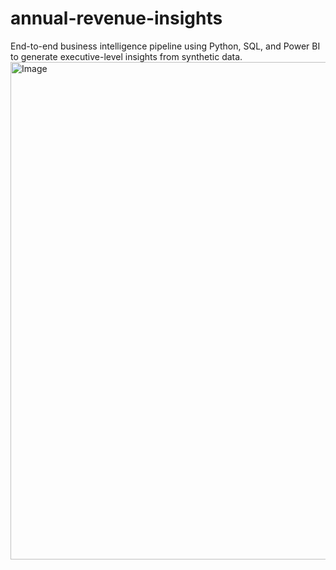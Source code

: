 # annual-revenue-insights
End-to-end business intelligence pipeline using Python, SQL, and Power BI to generate executive-level insights from synthetic data.
<img width="1419" height="796" alt="Image" src="https://github.com/user-attachments/assets/98625fc9-bd1e-4823-9884-9f55bfa7894c" />
